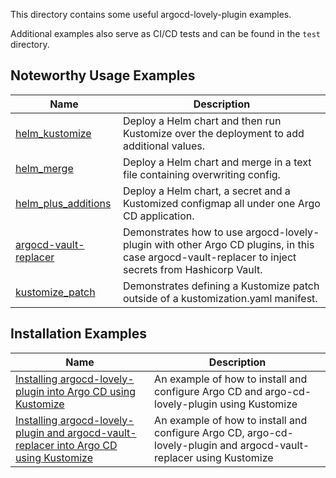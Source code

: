 This directory contains some useful argocd-lovely-plugin examples.

Additional examples also serve as CI/CD tests and can be found in the `test` directory.

## Noteworthy Usage Examples

|Name|Description|
|--|--|
|[helm_kustomize](https://github.com/crumbhole/argocd-lovely-plugin/tree/main/test/kustomize)|Deploy a Helm chart and then run Kustomize over the deployment to add additional values.|
|[helm_merge](https://github.com/crumbhole/argocd-lovely-plugin/tree/main/test/helm_merge)|Deploy a Helm chart and merge in a text file containing overwriting config.|
|[helm_plus_additions](https://github.com/crumbhole/argocd-lovely-plugin/tree/main/test/helm_plus_additions)|Deploy a Helm chart, a secret and a Kustomized configmap all under one Argo CD application.|
|[argocd-vault-replacer](https://github.com/crumbhole/argocd-lovely-plugin/tree/main/examples/argocd-vault-replacer)|Demonstrates how to use argocd-lovely-plugin with other Argo CD plugins, in this case argocd-vault-replacer to inject secrets from Hashicorp Vault.|
|[kustomize_patch](https://github.com/crumbhole/argocd-lovely-plugin/tree/main/examples/kustomize_patch)|Demonstrates defining a Kustomize patch outside of a kustomization.yaml manifest.|

## Installation Examples

|Name|Description|
|--|--|
|[Installing argocd-lovely-plugin into Argo CD using Kustomize](https://github.com/crumbhole/argocd-lovely-plugin/tree/main/examples/installation/argocd)|An example of how to install and configure Argo CD and argo-cd-lovely-plugin using Kustomize|
|[Installing argocd-lovely-plugin and argocd-vault-replacer into Argo CD using Kustomize](https://github.com/crumbhole/argocd-lovely-plugin/tree/main/examples/installation/argocd-with-argocd-vault-replacer)|An example of how to install and configure Argo CD, argo-cd-lovely-plugin and argocd-vault-replacer using Kustomize|